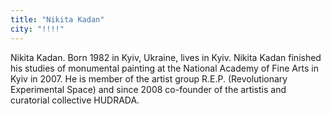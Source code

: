 ```yaml
---
title: "Nikita Kadan"
city: "!!!!"
---
```


Nikita Kadan. Born 1982 in Kyiv, Ukraine, lives in Kyiv. Nikita Kadan finished his studies of monumental painting at the National Academy of Fine Arts in Kyiv in 2007. He is member of the artist group R.E.P. (Revolutionary Experimental Space) and since 2008 co-founder of the artistis and curatorial collective HUDRADA.
